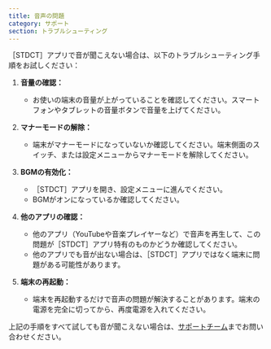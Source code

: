 ```yaml
---
title: 音声の問題
category: サポート
section: トラブルシューティング
---
```

［STDCT］アプリで音が聞こえない場合は、以下のトラブルシューティング手順をお試しください：


1. **音量の確認：**


	* お使いの端末の音量が上がっていることを確認してください。スマートフォンやタブレットの音量ボタンで音量を上げてください。
2. **マナーモードの解除：**


	* 端末がマナーモードになっていないか確認してください。端末側面のスイッチ、または設定メニューからマナーモードを解除してください。
3. **BGMの有効化：**


	* ［STDCT］アプリを開き、設定メニューに進んでください。
	* BGMがオンになっているか確認してください。
4. **他のアプリの確認：**


	* 他のアプリ（YouTubeや音楽プレイヤーなど）で音声を再生して、この問題が［STDCT］アプリ特有のものかどうか確認してください。
	* 他のアプリでも音が出ない場合は、［STDCT］アプリではなく端末に問題がある可能性があります。
5. **端末の再起動：**


	* 端末を再起動するだけで音声の問題が解決することがあります。端末の電源を完全に切ってから、再度電源を入れてください。


上記の手順をすべて試しても音が聞こえない場合は、[サポートチーム](https://help.studycat.com/hc/en-us/requests/new)までお問い合わせください。